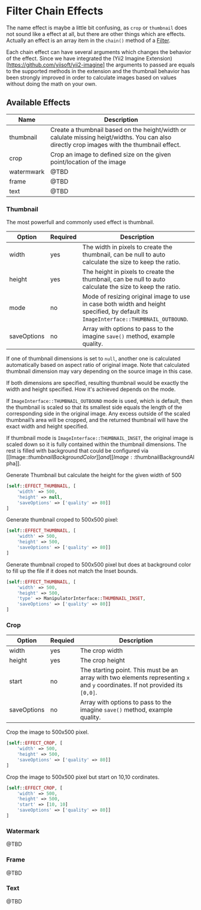 # Filter Chain Effects

The name effect is maybe a little bit confusing, as `crop` or `thumbnail` does not sound like a effect at all, but there are other things which are effects. Actually an effect is an array item in the `chain()` method of a [Filter](app-filters.md).

Each chain effect can have several arguments which changes the behavior of the effect. Since we have integrated the (Yii2 Imagine Extension)[https://github.com/yiisoft/yii2-imagine] the arguments to passed are equals to the supported methods in the extension and the thumbnail behavior has been strongly improved in order to calculate images based on values without doing the math on your own.

## Available Effects

|Name       |Description
|---        |---
|thumbnail  |Create a thumbnail based on the height/width or calulate missing heigt/widths. You can also directly crop images with the thumbnail effect.
|crop       |Crop an image to defined size on the given point/location of the image
|watermwark |@TBD
|frame      |@TBD
|text       |@TBD

### Thumbnail

The most powerfull and commonly used effect is thumbnail.

|Option     |Required   |Description
|---        |---        |---
|width      |yes        |The width in pixels to create the thumbnail, can be null to auto calculate the size to keep the ratio.
|height     |yes        |The height in pixels to create the thumbnail, can be null to auto calculate the size to keep the ratio.
|mode       |no         |Mode of resizing original image to use in case both width and height specified, by default its `ImageInterface::THUMBNAIL_OUTBOUND`.
|saveOptions|no         |Array with options to pass to the imagine `save()` method, example quality.

If one of thumbnail dimensions is set to `null`, another one is calculated automatically based on aspect ratio of original image. Note that calculated thumbnail dimension may vary depending on the source image in this case.

If both dimensions are specified, resulting thumbnail would be exactly the width and height specified. How it's achieved depends on the mode.

If `ImageInterface::THUMBNAIL_OUTBOUND` mode is used, which is default, then the thumbnail is scaled so that its smallest side equals the length of the corresponding side in the original image. Any excess outside of the scaled thumbnail’s area will be cropped, and the returned thumbnail will have the exact width and height specified.

If thumbnail mode is `ImageInterface::THUMBNAIL_INSET`, the original image is scaled down so it is fully contained within the thumbnail dimensions. The rest is filled with background that could be configured via [[Image::$thumbnailBackgroundColor]] and [[Image::$thumbnailBackgroundAlpha]].

Generate Thumbnail but calculate the height for the given width of 500

```php
[self::EFFECT_THUMBNAIL, [
    'width' => 500, 
    'height' => null,
    'saveOptions' => ['quality' => 80]]
]
```
Generate thumbnail croped to 500x500 pixel:

```php
[self::EFFECT_THUMBNAIL, [
    'width' => 500, 
    'height' => 500,
    'saveOptions' => ['quality' => 80]]
]
```

Generate thumbnail croped to 500x500 pixel but does at background color to fill up the file if it does not match the Inset bounds.

```php
[self::EFFECT_THUMBNAIL, [
    'width' => 500, 
    'height' => 500,
    'type' => ManipulatorInterface::THUMBNAIL_INSET,
    'saveOptions' => ['quality' => 80]]
]
```

### Crop

|Option     |Requied    |Description
|---        |---        |---
|width      |yes        |The crop width
|height     |yes        |The crop height
|start      |no         |The starting point. This must be an array with two elements representing `x` and `y` coordinates. If not provided its `[0,0]`.
|saveOptions|no         |Array with options to pass to the imagine `save()` method, example quality.

Crop the image to 500x500 pixel.

```php
[self::EFFECT_CROP, [
    'width' => 500, 
    'height' => 500,
    'saveOptions' => ['quality' => 80]]
]
```

Crop the image to 500x500 pixel but start on 10,10 cordinates.

```php
[self::EFFECT_CROP, [
    'width' => 500, 
    'height' => 500,
    'start' => [10, 10]
    'saveOptions' => ['quality' => 80]]
]
```

### Watermark

@TBD

### Frame

@TBD

### Text

@TBD
